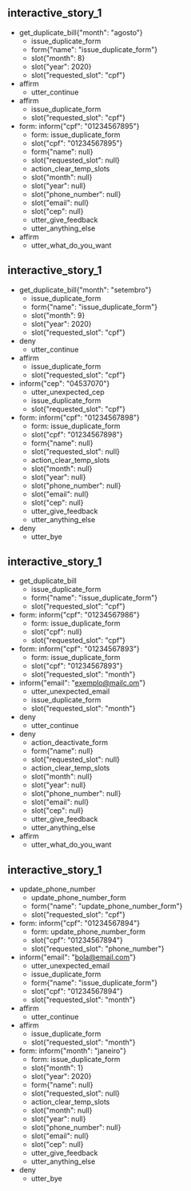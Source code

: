 
## interactive_story_1
* get_duplicate_bill{"month": "agosto"}
    - issue_duplicate_form
    - form{"name": "issue_duplicate_form"}
    - slot{"month": 8}
    - slot{"year": 2020}
    - slot{"requested_slot": "cpf"}
* affirm
    - utter_continue
* affirm
    - issue_duplicate_form
    - slot{"requested_slot": "cpf"}
* form: inform{"cpf": "01234567895"}
    - form: issue_duplicate_form
    - slot{"cpf": "01234567895"}
    - form{"name": null}
    - slot{"requested_slot": null}
    - action_clear_temp_slots
    - slot{"month": null}
    - slot{"year": null}
    - slot{"phone_number": null}
    - slot{"email": null}
    - slot{"cep": null}
    - utter_give_feedback
    - utter_anything_else
* affirm
    - utter_what_do_you_want

## interactive_story_1
* get_duplicate_bill{"month": "setembro"}
    - issue_duplicate_form
    - form{"name": "issue_duplicate_form"}
    - slot{"month": 9}
    - slot{"year": 2020}
    - slot{"requested_slot": "cpf"}
* deny
    - utter_continue
* affirm
    - issue_duplicate_form
    - slot{"requested_slot": "cpf"}
* inform{"cep": "04537070"}
    - utter_unexpected_cep
    - issue_duplicate_form
    - slot{"requested_slot": "cpf"}
* form: inform{"cpf": "01234567898"}
    - form: issue_duplicate_form
    - slot{"cpf": "01234567898"}
    - form{"name": null}
    - slot{"requested_slot": null}
    - action_clear_temp_slots
    - slot{"month": null}
    - slot{"year": null}
    - slot{"phone_number": null}
    - slot{"email": null}
    - slot{"cep": null}
    - utter_give_feedback
    - utter_anything_else
* deny
    - utter_bye

## interactive_story_1
* get_duplicate_bill
    - issue_duplicate_form
    - form{"name": "issue_duplicate_form"}
    - slot{"requested_slot": "cpf"}
* form: inform{"cpf": "01234567986"}
    - form: issue_duplicate_form
    - slot{"cpf": null}
    - slot{"requested_slot": "cpf"}
* form: inform{"cpf": "01234567893"}
    - form: issue_duplicate_form
    - slot{"cpf": "01234567893"}
    - slot{"requested_slot": "month"}
* inform{"email": "exemplo@mailc.om"}
    - utter_unexpected_email
    - issue_duplicate_form
    - slot{"requested_slot": "month"}
* deny
    - utter_continue
* deny
    - action_deactivate_form
    - form{"name": null}
    - slot{"requested_slot": null}
    - action_clear_temp_slots
    - slot{"month": null}
    - slot{"year": null}
    - slot{"phone_number": null}
    - slot{"email": null}
    - slot{"cep": null}
    - utter_give_feedback
    - utter_anything_else
* affirm
    - utter_what_do_you_want

## interactive_story_1
* update_phone_number
    - update_phone_number_form
    - form{"name": "update_phone_number_form"}
    - slot{"requested_slot": "cpf"}
* form: inform{"cpf": "01234567894"}
    - form: update_phone_number_form
    - slot{"cpf": "01234567894"}
    - slot{"requested_slot": "phone_number"}
* inform{"email": "bola@email.com"}
    - utter_unexpected_email
    - issue_duplicate_form
    - form{"name": "issue_duplicate_form"}
    - slot{"cpf": "01234567894"}
    - slot{"requested_slot": "month"}
* affirm
    - utter_continue
* affirm
    - issue_duplicate_form
    - slot{"requested_slot": "month"}
* form: inform{"month": "janeiro"}
    - form: issue_duplicate_form
    - slot{"month": 1}
    - slot{"year": 2020}
    - form{"name": null}
    - slot{"requested_slot": null}
    - action_clear_temp_slots
    - slot{"month": null}
    - slot{"year": null}
    - slot{"phone_number": null}
    - slot{"email": null}
    - slot{"cep": null}
    - utter_give_feedback
    - utter_anything_else
* deny
    - utter_bye
